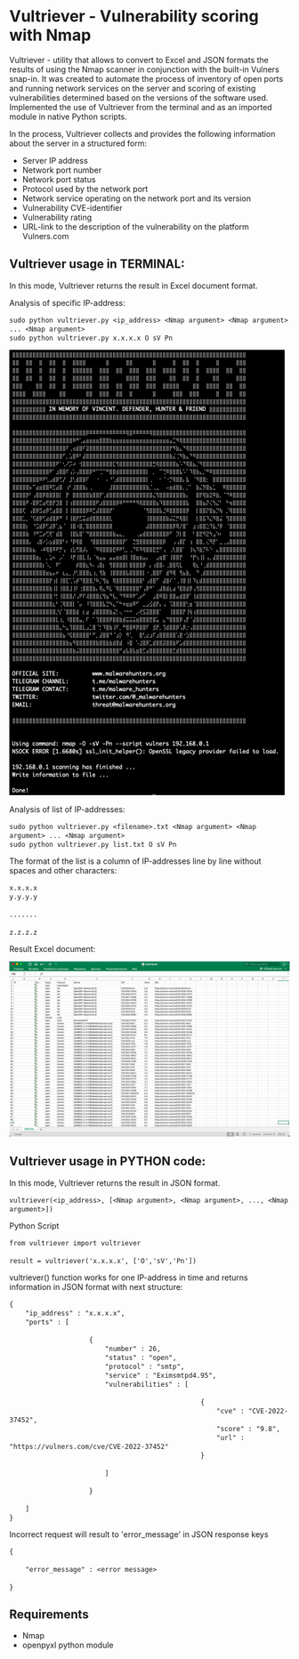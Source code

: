 # Vultriever - Vulnerability scoring with Nmap

Vultriever - utility that allows to convert to Excel and JSON formats the results of using the Nmap scanner in conjunction with the built-in Vulners snap-in. It was created to automate the process of inventory of open ports and running network services on the server and scoring of existing vulnerabilities determined based on the versions of the software used. Implemented the use of Vultriever from the terminal and as an imported module in native Python scripts. 

In the process, Vultriever collects and provides the following information about the server in a structured form:
<ul>
<li>Server IP address</li>
<li>Network port number</li>
<li>Network port status</li>
<li>Protocol used by the network port</li>
<li>Network service operating on the network port and its version</li>
<li>Vulnerability CVE-identifier</li>
<li>Vulnerability rating</li>
<li>URL-link to the description of the vulnerability on the platform Vulners.com</li>
</ul>

## Vultriever usage in TERMINAL:

In this mode, Vultriever returns the result in Excel document format.

Analysis of specific IP-address:

    sudo python vultriever.py <ip_address> <Nmap argument> <Nmap argument> ... <Nmap argument>
    sudo python vultriever.py x.x.x.x O sV Pn

<img src="terminal.png">
                        
Analysis of list of IP-addresses: 

    sudo python vultriever.py <filename>.txt <Nmap argument> <Nmap argument> ... <Nmap argument>
    sudo python vultriever.py list.txt O sV Pn

The format of the list is a column of IP-addresses line by line without spaces and other characters:

    x.x.x.x
    y.y.y.y
    
    .......
    
    z.z.z.z                        

Result Excel document:

<img src="excel.png">
    
## Vultriever usage in PYTHON code:

In this mode, Vultriever returns the result in JSON format.

    vultriever(<ip_address>, [<Nmap argument>, <Nmap argument>, ..., <Nmap argument>])

Python Script

    from vultriever import vultriever
    
    result = vultriever('x.x.x.x', ['O','sV','Pn'])

vultriever() function works for one IP-address in time and returns information in JSON format with next structure:

    {
        "ip_address" : "x.x.x.x",
        "ports" : [
            
                        {
                            "number" : 26,
                            "status" : "open",
                            "protocol" : "smtp",
                            "service" : "Eximsmtpd4.95",
                            "vulnerabilities" : [
                                
                                                    {
                                                        "cve" : "CVE-2022-37452",
                                                        "score" : "9.8",
                                                        "url" : "https://vulners.com/cve/CVE-2022-37452"
                                                    }
                                
                            ]
                            
                        }
            
        ]
    }

Incorrect request will result to 'error_message' in JSON response keys
                        
    {
        
        "error_message" : <error message>
        
    }
    
## Requirements

<ul>
<li>Nmap</li>
<li>openpyxl python module</li>
</ul>
